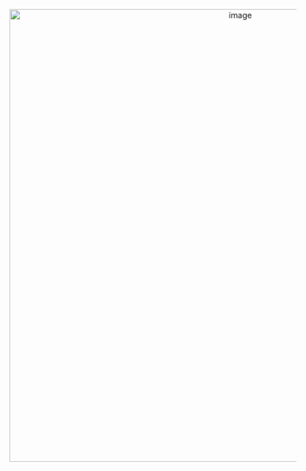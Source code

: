 <p align="center">
<img width="795" alt="image" src="https://user-images.githubusercontent.com/61768243/77713349-8c78b380-6fac-11ea-835b-6409c6f5b025.png">
</p>
